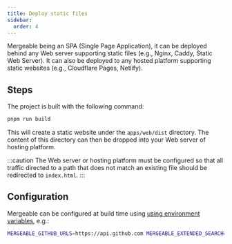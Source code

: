 ```yaml
---
title: Deploy static files
sidebar:
  order: 4
---
```


Mergeable being an SPA (Single Page Application), it can be deployed behind any Web server supporting static files (e.g., Nginx, Caddy, Static Web Server).
It can also be deployed to any hosted platform supporting static websites (e.g., Cloudflare Pages, Netlify).

## Steps

The project is built with the following command:

```bash
pnpm run build
```

This will create a static website under the `apps/web/dist` directory.
The content of this directory can then be dropped into your Web server of hosting platform.

:::caution
The Web server or hosting platform must be configured so that all traffic directed to a path that does not match an existing file should be redirected to `index.html`.
:::

## Configuration

Mergeable can be configured at build time using [using environment variables](../environment-variables/), e.g.:

```bash
MERGEABLE_GITHUB_URLS=https://api.github.com MERGEABLE_EXTENDED_SEARCH=1 pnpm build
```
